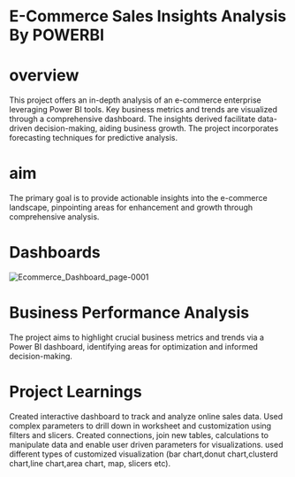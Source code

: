# E-Commerce Sales Insights Analysis By POWERBI
# overview 
This project offers an in-depth analysis of an e-commerce enterprise leveraging Power BI tools. Key business metrics and trends are visualized through a comprehensive dashboard. The insights derived facilitate data-driven decision-making, aiding business growth. The project incorporates forecasting techniques for predictive analysis.
# aim
The primary goal is to provide actionable insights into the e-commerce landscape, pinpointing areas for enhancement and growth through comprehensive analysis.

# Dashboards
![Ecommerce_Dashboard_page-0001](https://github.com/Gitesh-Deore/Ecommerce_Dashboard/assets/141565864/21b60b77-4655-4a81-b76e-c18e48c21621)
# Business Performance Analysis
The project aims to highlight crucial business metrics and trends via a Power BI dashboard, identifying areas for optimization and informed decision-making.
# Project Learnings
 Created interactive dashboard to track and analyze online sales data.
 Used complex parameters to drill down in worksheet and customization using filters and slicers.
 Created connections, join new tables, calculations to manipulate data and enable user driven parameters for visualizations.
 used different types of customized visualization (bar chart,donut chart,clusterd chart,line chart,area chart, map, slicers etc).
 
